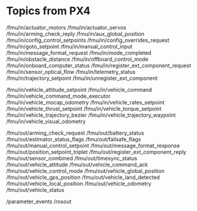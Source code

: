 # Topics from PX4 

/fmu/in/actuator_motors
/fmu/in/actuator_servos
/fmu/in/arming_check_reply
/fmu/in/aux_global_position
/fmu/in/config_control_setpoints
/fmu/in/config_overrides_request
/fmu/in/goto_setpoint
/fmu/in/manual_control_input
/fmu/in/message_format_request
/fmu/in/mode_completed
/fmu/in/obstacle_distance
/fmu/in/offboard_control_mode
/fmu/in/onboard_computer_status
/fmu/in/register_ext_component_request
/fmu/in/sensor_optical_flow
/fmu/in/telemetry_status
/fmu/in/trajectory_setpoint
/fmu/in/unregister_ext_component

/fmu/in/vehicle_attitude_setpoint
/fmu/in/vehicle_command
/fmu/in/vehicle_command_mode_executor
/fmu/in/vehicle_mocap_odometry
/fmu/in/vehicle_rates_setpoint
/fmu/in/vehicle_thrust_setpoint
/fmu/in/vehicle_torque_setpoint
/fmu/in/vehicle_trajectory_bezier
/fmu/in/vehicle_trajectory_waypoint
/fmu/in/vehicle_visual_odometry

/fmu/out/arming_check_request
/fmu/out/battery_status
/fmu/out/estimator_status_flags
/fmu/out/failsafe_flags
/fmu/out/manual_control_setpoint
/fmu/out/message_format_response
/fmu/out/position_setpoint_triplet
/fmu/out/register_ext_component_reply
/fmu/out/sensor_combined
/fmu/out/timesync_status
/fmu/out/vehicle_attitude
/fmu/out/vehicle_command_ack
/fmu/out/vehicle_control_mode
/fmu/out/vehicle_global_position
/fmu/out/vehicle_gps_position
/fmu/out/vehicle_land_detected
/fmu/out/vehicle_local_position
/fmu/out/vehicle_odometry
/fmu/out/vehicle_status

/parameter_events
/rosout
